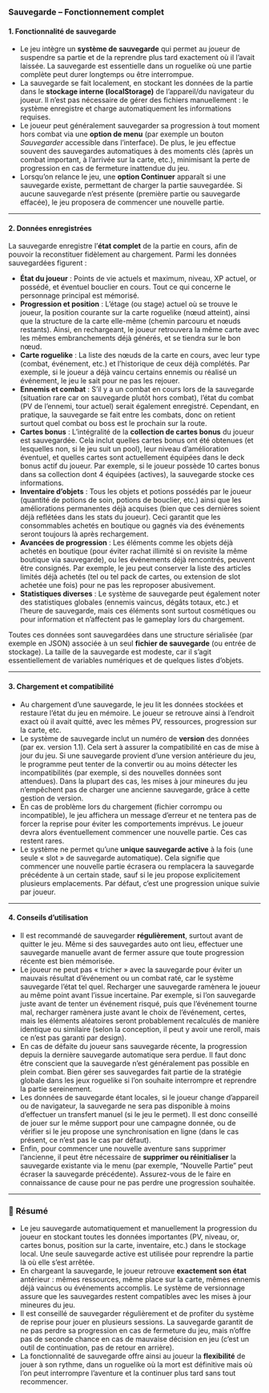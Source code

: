 ### **Sauvegarde – Fonctionnement complet**

#### **1. Fonctionnalité de sauvegarde**

- Le jeu intègre un **système de sauvegarde** qui permet au joueur de suspendre sa partie et de la reprendre plus tard exactement où il l’avait laissée. La sauvegarde est essentielle dans un roguelike où une partie complète peut durer longtemps ou être interrompue.
- La sauvegarde se fait localement, en stockant les données de la partie dans le **stockage interne (localStorage)** de l’appareil/du navigateur du joueur. Il n’est pas nécessaire de gérer des fichiers manuellement : le système enregistre et charge automatiquement les informations requises.
- Le joueur peut généralement sauvegarder sa progression à tout moment hors combat via une **option de menu** (par exemple un bouton _Sauvegarder_ accessible dans l’interface). De plus, le jeu effectue souvent des sauvegardes automatiques à des moments clés (après un combat important, à l’arrivée sur la carte, etc.), minimisant la perte de progression en cas de fermeture inattendue du jeu.
- Lorsqu’on relance le jeu, une **option Continuer** apparaît si une sauvegarde existe, permettant de charger la partie sauvegardée. Si aucune sauvegarde n’est présente (première partie ou sauvegarde effacée), le jeu proposera de commencer une nouvelle partie.

---

#### **2. Données enregistrées**

La sauvegarde enregistre l’**état complet** de la partie en cours, afin de pouvoir la reconstituer fidèlement au chargement. Parmi les données sauvegardées figurent :

- **État du joueur** : Points de vie actuels et maximum, niveau, XP actuel, or possédé, et éventuel bouclier en cours. Tout ce qui concerne le personnage principal est mémorisé.
- **Progression et position** : L’étage (ou stage) actuel où se trouve le joueur, la position courante sur la carte roguelike (nœud atteint), ainsi que la structure de la carte elle-même (chemin parcouru et nœuds restants). Ainsi, en rechargeant, le joueur retrouvera la même carte avec les mêmes embranchements déjà générés, et se tiendra sur le bon nœud.
- **Carte roguelike** : La liste des nœuds de la carte en cours, avec leur type (combat, événement, etc.) et l’historique de ceux déjà complétés. Par exemple, si le joueur a déjà vaincu certains ennemis ou réalisé un événement, le jeu le sait pour ne pas les rejouer.
- **Ennemis et combat** : S’il y a un combat en cours lors de la sauvegarde (situation rare car on sauvegarde plutôt hors combat), l’état du combat (PV de l’ennemi, tour actuel) serait également enregistré. Cependant, en pratique, la sauvegarde se fait entre les combats, donc on retient surtout quel combat ou boss est le prochain sur la route.
- **Cartes bonus** : L’intégralité de la **collection de cartes bonus** du joueur est sauvegardée. Cela inclut quelles cartes bonus ont été obtenues (et lesquelles non, si le jeu suit un pool), leur niveau d’amélioration éventuel, et quelles cartes sont actuellement équipées dans le deck bonus actif du joueur. Par exemple, si le joueur possède 10 cartes bonus dans sa collection dont 4 équipées (actives), la sauvegarde stocke ces informations.
- **Inventaire d’objets** : Tous les objets et potions possédés par le joueur (quantité de potions de soin, potions de bouclier, etc.) ainsi que les améliorations permanentes déjà acquises (bien que ces dernières soient déjà reflétées dans les stats du joueur). Ceci garantit que les consommables achetés en boutique ou gagnés via des événements seront toujours là après rechargement.
- **Avancées de progression** : Les éléments comme les objets déjà achetés en boutique (pour éviter rachat illimité si on revisite la même boutique via sauvegarde), ou les événements déjà rencontrés, peuvent être consignés. Par exemple, le jeu peut conserver la liste des articles limités déjà achetés (tel ou tel pack de cartes, ou extension de slot achetée une fois) pour ne pas les reproposer abusivement.
- **Statistiques diverses** : Le système de sauvegarde peut également noter des statistiques globales (ennemis vaincus, dégâts totaux, etc.) et l’heure de sauvegarde, mais ces éléments sont surtout cosmétiques ou pour information et n’affectent pas le gameplay lors du chargement.

Toutes ces données sont sauvegardées dans une structure sérialisée (par exemple en JSON) associée à un seul **fichier de sauvegarde** (ou entrée de stockage). La taille de la sauvegarde est modeste, car il s’agit essentiellement de variables numériques et de quelques listes d’objets.

---

#### **3. Chargement et compatibilité**

- Au chargement d’une sauvegarde, le jeu lit les données stockées et restaure l’état du jeu en mémoire. Le joueur se retrouve ainsi à l’endroit exact où il avait quitté, avec les mêmes PV, ressources, progression sur la carte, etc.
- Le système de sauvegarde inclut un numéro de **version** des données (par ex. version 1.1). Cela sert à assurer la compatibilité en cas de mise à jour du jeu. Si une sauvegarde provient d’une version antérieure du jeu, le programme peut tenter de la convertir ou au moins détecter les incompatibilités (par exemple, si des nouvelles données sont attendues). Dans la plupart des cas, les mises à jour mineures du jeu n’empêchent pas de charger une ancienne sauvegarde, grâce à cette gestion de version.
- En cas de problème lors du chargement (fichier corrompu ou incompatible), le jeu affichera un message d’erreur et ne tentera pas de forcer la reprise pour éviter les comportements imprévus. Le joueur devra alors éventuellement commencer une nouvelle partie. Ces cas restent rares.
- Le système ne permet qu’une **unique sauvegarde active** à la fois (une seule « slot » de sauvegarde automatique). Cela signifie que commencer une nouvelle partie écrasera ou remplacera la sauvegarde précédente à un certain stade, sauf si le jeu propose explicitement plusieurs emplacements. Par défaut, c’est une progression unique suivie par joueur.

---

#### **4. Conseils d’utilisation**

- Il est recommandé de sauvegarder **régulièrement**, surtout avant de quitter le jeu. Même si des sauvegardes auto ont lieu, effectuer une sauvegarde manuelle avant de fermer assure que toute progression récente est bien mémorisée.
- Le joueur ne peut pas « tricher » avec la sauvegarde pour éviter un mauvais résultat d’événement ou un combat raté, car le système sauvegarde l’état tel quel. Recharger une sauvegarde ramènera le joueur au même point avant l’issue incertaine. Par exemple, si l’on sauvegarde juste avant de tenter un événement risqué, puis que l’événement tourne mal, recharger ramènera juste avant le choix de l’événement, certes, mais les éléments aléatoires seront probablement recalculés de manière identique ou similaire (selon la conception, il peut y avoir une reroll, mais ce n’est pas garanti par design).
- En cas de défaite du joueur sans sauvegarde récente, la progression depuis la dernière sauvegarde automatique sera perdue. Il faut donc être conscient que la sauvegarde n’est généralement pas possible en plein combat. Bien gérer ses sauvegardes fait partie de la stratégie globale dans les jeux roguelike si l’on souhaite interrompre et reprendre la partie sereinement.
- Les données de sauvegarde étant locales, si le joueur change d’appareil ou de navigateur, la sauvegarde ne sera pas disponible à moins d’effectuer un transfert manuel (si le jeu le permet). Il est donc conseillé de jouer sur le même support pour une campagne donnée, ou de vérifier si le jeu propose une synchronisation en ligne (dans le cas présent, ce n’est pas le cas par défaut).
- Enfin, pour commencer une nouvelle aventure sans supprimer l’ancienne, il peut être nécessaire de **supprimer ou réinitialiser** la sauvegarde existante via le menu (par exemple, “Nouvelle Partie” peut écraser la sauvegarde précédente). Assurez-vous de le faire en connaissance de cause pour ne pas perdre une progression souhaitée.

---

### 📝 **Résumé**

- Le jeu sauvegarde automatiquement et manuellement la progression du joueur en stockant toutes les données importantes (PV, niveau, or, cartes bonus, position sur la carte, inventaire, etc.) dans le stockage local. Une seule sauvegarde active est utilisée pour reprendre la partie là où elle s’est arrêtée.
- En chargeant la sauvegarde, le joueur retrouve **exactement son état** antérieur : mêmes ressources, même place sur la carte, mêmes ennemis déjà vaincus ou événements accomplis. Le système de versionnage assure que les sauvegardes restent compatibles avec les mises à jour mineures du jeu.
- Il est conseillé de sauvegarder régulièrement et de profiter du système de reprise pour jouer en plusieurs sessions. La sauvegarde garantit de ne pas perdre sa progression en cas de fermeture du jeu, mais n’offre pas de seconde chance en cas de mauvaise décision en jeu (c’est un outil de continuation, pas de retour en arrière).
- La fonctionnalité de sauvegarde offre ainsi au joueur la **flexibilité** de jouer à son rythme, dans un roguelike où la mort est définitive mais où l’on peut interrompre l’aventure et la continuer plus tard sans tout recommencer.

```markdown

```
